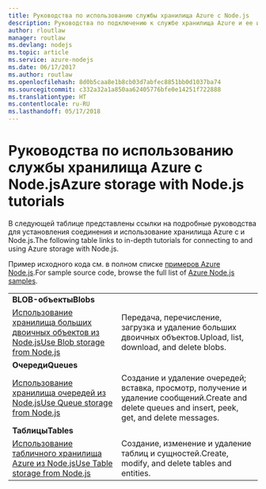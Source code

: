 ```yaml
---
title: Руководства по использованию службы хранилища Azure с Node.js
description: Руководства по подключению к службе хранилища Azure и ее использованию с Node.js.
author: rloutlaw
manager: routlaw
ms.devlang: nodejs
ms.topic: article
ms.service: azure-nodejs
ms.date: 06/17/2017
ms.author: routlaw
ms.openlocfilehash: 8d0b5caa8e1b8cb03d7abfec8851bb0d1037ba74
ms.sourcegitcommit: c332a32a1a850aa62405776bfe0e14251f722888
ms.translationtype: HT
ms.contentlocale: ru-RU
ms.lasthandoff: 05/17/2018
---
```

# <a name="azure-storage-with-nodejs-tutorials"></a><span data-ttu-id="f2779-103">Руководства по использованию службы хранилища Azure с Node.js</span><span class="sxs-lookup"><span data-stu-id="f2779-103">Azure storage with Node.js tutorials</span></span>

<span data-ttu-id="f2779-104">В следующей таблице представлены ссылки на подробные руководства для установления соединения и использование хранилища Azure с и Node.js.</span><span class="sxs-lookup"><span data-stu-id="f2779-104">The following table links to in-depth tutorials for connecting to and using Azure storage with Node.js.</span></span>

<span data-ttu-id="f2779-105">Пример исходного кода см. в полном списке [примеров Azure Node.js](https://azure.microsoft.com/resources/samples/?term=nodejs).</span><span class="sxs-lookup"><span data-stu-id="f2779-105">For sample source code, browse the full list of [Azure Node.js samples](https://azure.microsoft.com/resources/samples/?term=nodejs).</span></span>

| | |
|---|---|
| <span data-ttu-id="f2779-106">**BLOB-объекты**</span><span class="sxs-lookup"><span data-stu-id="f2779-106">**Blobs**</span></span> ||
| [<span data-ttu-id="f2779-107">Использование хранилища больших двоичных объектов из Node.js</span><span class="sxs-lookup"><span data-stu-id="f2779-107">Use Blob storage from Node.js</span></span>](http://docs.microsoft.com/azure/storage/storage-nodejs-how-to-use-blob-storage?toc=/azure/node/toc.json&bc=/azure/node/toc.json) | <span data-ttu-id="f2779-108">Передача, перечисление, загрузка и удаление больших двоичных объектов.</span><span class="sxs-lookup"><span data-stu-id="f2779-108">Upload, list, download, and delete blobs.</span></span> |
| <span data-ttu-id="f2779-109">**Очереди**</span><span class="sxs-lookup"><span data-stu-id="f2779-109">**Queues**</span></span> ||
| [<span data-ttu-id="f2779-110">Использование хранилища очередей из Node.js</span><span class="sxs-lookup"><span data-stu-id="f2779-110">Use Queue storage from Node.js</span></span>](http://docs.microsoft.com/azure/storage/storage-nodejs-how-to-use-queues?toc=/azure/node/toc.json&bc=/azure/node/toc.json) | <span data-ttu-id="f2779-111">Создание и удаление очередей; вставка, просмотр, получение и удаление сообщений.</span><span class="sxs-lookup"><span data-stu-id="f2779-111">Create and delete queues and insert, peek, get, and delete messages.</span></span> |
| <span data-ttu-id="f2779-112">**Таблицы**</span><span class="sxs-lookup"><span data-stu-id="f2779-112">**Tables**</span></span> ||
| [<span data-ttu-id="f2779-113">Использование табличного хранилища Azure из Node.js</span><span class="sxs-lookup"><span data-stu-id="f2779-113">Use Table storage from Node.js</span></span>](http://docs.microsoft.com/azure/storage/storage-nodejs-how-to-use-table-storage?toc=/azure/node/toc.json&bc=/azure/node/toc.json) | <span data-ttu-id="f2779-114">Создание, изменение и удаление таблиц и сущностей.</span><span class="sxs-lookup"><span data-stu-id="f2779-114">Create, modify, and delete tables and entities.</span></span> |
